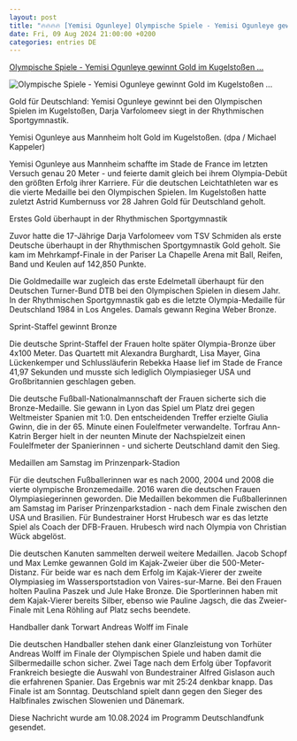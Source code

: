 ```yaml
---
layout: post
title: "🔥🔥🔥🔥 [Yemisi Ogunleye] Olympische Spiele - Yemisi Ogunleye gewinnt Gold im Kugelstoßen ..."
date: Fri, 09 Aug 2024 21:00:00 +0200
categories: entries DE
---
```

[Olympische Spiele - Yemisi Ogunleye gewinnt Gold im Kugelstoßen ...](https://www.deutschlandfunk.de/yemisi-ogunleye-gewinnt-gold-im-kugelstossen-7-medaillen-fuer-deutschland-handballer-im-endspiel-100.html)

![Olympische Spiele - Yemisi Ogunleye gewinnt Gold im Kugelstoßen ...](https://bilder.deutschlandfunk.de/d2/05/af/a4/d205afa4-2b6d-4dee-bf1d-9ad9c68fcc0c/yemisi-ogunleye-gold-100-1920x1080.jpg)

Gold für Deutschland: Yemisi Ogunleye gewinnt bei den Olympischen Spielen im Kugelstoßen, Darja Varfolomeev siegt in der Rhythmischen Sportgymnastik.

Yemisi Ogunleye aus Mannheim holt Gold im Kugelstoßen. (dpa / Michael Kappeler)

Yemisi Ogunleye aus Mannheim schaffte im Stade de France im letzten Versuch genau 20 Meter - und feierte damit gleich bei ihrem Olympia-Debüt den größten Erfolg ihrer Karriere. Für die deutschen Leichtathleten war es die vierte Medaille bei den Olympischen Spielen. Im Kugelstoßen hatte zuletzt Astrid Kumbernuss vor 28 Jahren Gold für Deutschland geholt.

Erstes Gold überhaupt in der Rhythmischen Sportgymnastik

Zuvor hatte die 17-Jährige Darja Varfolomeev vom TSV Schmiden als erste Deutsche überhaupt in der Rhythmischen Sportgymnastik Gold geholt. Sie kam im Mehrkampf-Finale in der Pariser La Chapelle Arena mit Ball, Reifen, Band und Keulen auf 142,850 Punkte.

Die Goldmedaille war zugleich das erste Edelmetall überhaupt für den Deutschen Turner-Bund DTB bei den Olympischen Spielen in diesem Jahr. In der Rhythmischen Sportgymnastik gab es die letzte Olympia-Medaille für Deutschland 1984 in Los Angeles. Damals gewann Regina Weber Bronze.

Sprint-Staffel gewinnt Bronze

Die deutsche Sprint-Staffel der Frauen holte später Olympia-Bronze über 4x100 Meter. Das Quartett mit Alexandra Burghardt, Lisa Mayer, Gina Lückenkemper und Schlussläuferin Rebekka Haase lief im Stade de France 41,97 Sekunden und musste sich lediglich Olympiasieger USA und Großbritannien geschlagen geben.

Die deutsche Fußball-Nationalmannschaft der Frauen sicherte sich die Bronze-Medaille. Sie gewann in Lyon das Spiel um Platz drei gegen Weltmeister Spanien mit 1:0. Den entscheidenden Treffer erzielte Giulia Gwinn, die in der 65. Minute einen Foulelfmeter verwandelte. Torfrau Ann-Katrin Berger hielt in der neunten Minute der Nachspielzeit einen Foulelfmeter der Spanierinnen - und sicherte Deutschland damit den Sieg.

Medaillen am Samstag im Prinzenpark-Stadion

Für die deutschen Fußballerinnen war es nach 2000, 2004 und 2008 die vierte olympische Bronzemedaille. 2016 waren die deutschen Frauen Olympiasiegerinnen geworden. Die Medaillen bekommen die Fußballerinnen am Samstag im Pariser Prinzenparkstadion - nach dem Finale zwischen den USA und Brasilien. Für Bundestrainer Horst Hrubesch war es das letzte Spiel als Coach der DFB-Frauen. Hrubesch wird nach Olympia von Christian Wück abgelöst.

Die deutschen Kanuten sammelten derweil weitere Medaillen. Jacob Schopf und Max Lemke gewannen Gold im Kajak-Zweier über die 500-Meter-Distanz. Für beide war es nach dem Erfolg im Kajak-Vierer der zweite Olympiasieg im Wassersportstadion von Vaires-sur-Marne. Bei den Frauen holten Paulina Paszek und Jule Hake Bronze. Die Sportlerinnen haben mit dem Kajak-Vierer bereits Silber, ebenso wie Pauline Jagsch, die das Zweier-Finale mit Lena Röhling auf Platz sechs beendete.

Handballer dank Torwart Andreas Wolff im Finale

Die deutschen Handballer stehen dank einer Glanzleistung von Torhüter Andreas Wolff im Finale der Olympischen Spiele und haben damit die Silbermedaille schon sicher. Zwei Tage nach dem Erfolg über Topfavorit Frankreich besiegte die Auswahl von Bundestrainer Alfred Gislason auch die erfahrenen Spanier. Das Ergebnis war mit 25:24 denkbar knapp. Das Finale ist am Sonntag. Deutschland spielt dann gegen den Sieger des Halbfinales zwischen Slowenien und Dänemark.

Diese Nachricht wurde am 10.08.2024 im Programm Deutschlandfunk gesendet.

